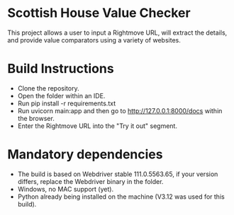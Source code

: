 # Scottish House Value Checker
 This project allows a user to input a Rightmove URL, will extract the details, and provide value comparators using a variety of websites.
 
 # Build Instructions
 - Clone the repository.
 - Open the folder within an IDE. 
 - Run pip install -r requirements.txt
 - Run uvicorn main:app and then go to http://127.0.0.1:8000/docs within the browser.
 - Enter the Rightmove URL into the "Try it out" segment.
 
 # Mandatory dependencies
 - The build is based on Webdriver stable 111.0.5563.65, if your version differs, replace the Webdriver binary in the folder.
 - Windows, no MAC support (yet).
 - Python already being installed on the machine (V3.12 was used for this build).
